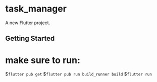 # task_manager

A new Flutter project.

## Getting Started
# make sure to run:
$`flutter pub get`
$`flutter pub run build_runner build`
$`flutter run`
